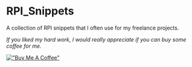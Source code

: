 # RPI_Snippets
A collection of RPI snippets that I often use for my freelance projects.

_If you liked my hard work, I would really appreciate if you can buy some coffee for me._

[!["Buy Me A Coffee"](https://www.buymeacoffee.com/assets/img/custom_images/orange_img.png)](https://www.buymeacoffee.com/frosteen)